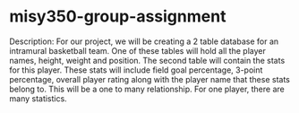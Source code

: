 # misy350-group-assignment
Description: For our project, we will be creating a 2 table database for an intramural basketball team. One of these tables will hold all the player names, height, weight and position. The second table will contain the stats for this player. These stats will include field goal percentage, 3-point percentage, overall player rating along with the player name that these stats belong to. This will be a one to many relationship. For one player, there are many statistics.
